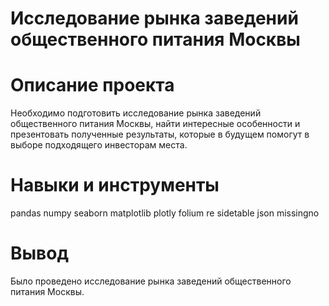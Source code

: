 # Исследование рынка заведений общественного питания Москвы

# Описание проекта
Необходимо подготовить исследование рынка заведений общественного питания Москвы, найти интересные особенности и презентовать полученные результаты, которые в будущем помогут в выборе подходящего инвесторам места.

# Навыки и инструменты
pandas
numpy
seaborn
matplotlib
plotly
folium
re
sidetable
json
missingno

# Вывод
Было проведено исследование рынка заведений общественного питания Москвы.
